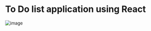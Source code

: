 # To Do list application using React

![image](https://user-images.githubusercontent.com/55887287/196426492-63258a12-4fc6-4eb5-95ee-d33278eacb97.png)
